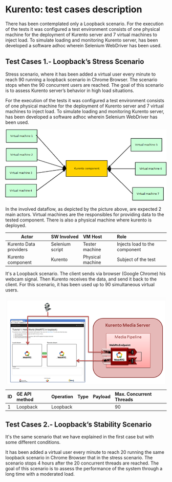# Kurento: test cases description #

There has been contemplated only a Loopback scenario. For the execution of the tests it was configured a test environment consists of one physical machine for the deployment of Kurento server and 7 virtual machines to inject load. To simulate loading and monitoring Kurento server, has been developed a software adhoc wherein Selenium WebDriver has been used.

## Test Cases 1.- Loopback’s Stress Scenario ##

Stress scenario, where it has been added a virtual user every minute to reach 90 running a loopback scenario in Chrome Browser. The scenario stops when the 90 concurrent users are reached. The goal of this scenario is to assess Kurento server’s behavior in high load situations.

For the execution of the tests it was configured a test environment consists of one physical machine for the deployment of Kurento server and 7 virtual machines to inject load. To simulate loading and monitoring Kurento server, has been developed a software adhoc wherein Selenium WebDriver has been used.

![Actores Kurento ](./actores.png)

In the involved dataflow, as depicted by the picture above, are expected 2 main actors. Virtual machines are the responsibles for providing data to the tested component.
There is also a physical machine where kurento is deployed.

| Actor | SW Involved | VM Host | Role |
|-------|:------------|:--------|:-----|
| Kurento Data providers | Selenium script | Tester machine | Injects load to the component |
| Kurento component | Kurento | Physical machine | Subject of the test |

It's a Loopback scenario. The client sends via browser (Google Chrome) his webcam signal. Then Kurento receives the data, and send it back to the client. For this scenario, it has been used up to 90 simultaneous virtual users.

![funcionamiento Kurento ](./Kurento.png)

|ID	| GE API method	| Operation	| Type	| Payload	| Max. Concurrent Threads |
|---|:--------------|:----------|:------|:----------|:------------------------|
| 1 |	Loopback |  Loopback	| 	|   | 90 |


## Test Cases 2.- Loopback’s Stability Scenario ##

It's the same scenario that we have explained in the first case but with some different conditions.

It has been added a virtual user every minute to reach 20 running the same loopback scenario in Chrome Browser that in the stress scenario. The scenario stops 4 hours after the 20 concurrent threads are reached. The goal of this scenario is to assess the performance of the system through a long time with a moderated load.

